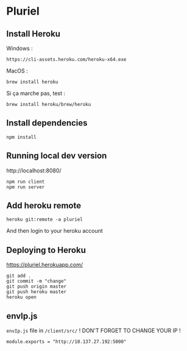# Pluriel

## Install Heroku

Windows :

```
https://cli-assets.heroku.com/heroku-x64.exe
```

MacOS :

```
brew install heroku
```

Si ça marche pas, test :

```
brew install heroku/brew/heroku
```

## Install dependencies

```
npm install
```

## Running local dev version

http://localhost:8080/

```
npm run client
npm run server
```

## Add heroku remote

```
heroku git:remote -a pluriel
```

And then login to your heroku account

## Deploying to Heroku

https://pluriel.herokuapp.com/

```
git add .
git commit -m "change"
git push origin master
git push heroku master
heroku open
```

## envIp.js

`envIp.js` file in `/client/src/`
! DON'T FORGET TO CHANGE YOUR IP !

```
module.exports = "http://10.137.27.192:5000"
```
